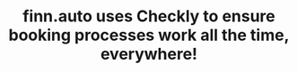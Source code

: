 ---
title: "finn.auto uses Checkly to ensure booking processes work all the time, everywhere!"
description: >-
  <a href="https://www.finn.auto/?utm_source=blog&utm_medium=article&utm_campaign=checklycase" target="_blank">finn.auto</a> provides you with easy and flexible access to vehicles. You either sign up for a new car subscription or buy a used car online and have your dream model delivered to your home—a real e-commerce experience. finn.auto tests and monitors with Checkly to make sure all processes are working seamlessly, all the time, everywhere.
logo: '/case-studies/hero_logo.svg'
problem:
  label: The Problem
  title: Ensure the money-making process works
  description1: >-
    finn.auto makes getting access to your dream car as easy as ordering shoes online. The Munich-based startup is one of the leading car subscription platforms rapidly expanding internationally. Therefore, finn.auto relies on a super modern technology stack with a Next.js-based frontend, Vercel for hosting, Gitlab for source control and Sentry to monitor the application stack.
  description2: >-
    While finn.auto saw great results in team productivity and performance, user-reported issues showed that the testing and monitoring approach was lagging behind. A self-hosted monitoring solution required a lot of maintenance effort and, at the same time, did not work reliably to monitor what end-users were experiencing. If you ever worked in e-commerce, you know that this is key, especially when the product you sell is easy access to a high-value car.
  logos:
    - src: '/case-studies/checkly_logo.svg'
      alt: "checkly logo"
    - src: '/case-studies/nextjs-logo.svg'
      alt: "nextjs logo"
    - src: '/case-studies/vercel-logo.svg'
      alt: "vercel logo"
    - src: '/case-studies/gitlab-logo.svg'
      alt: "gitlab logo"
    - src: '/case-studies/sentry-logo.svg'
      alt: "sentry logo"
quote:
  author: Andreas Wixler
  role: 'CTO & Co-Founder of finn.auto'
  avatar: "/case-studies/andreas@2x.png"
  description: >-
    Checkly is super easy to use and fits perfectly in our toolchain. We monitor our Vercel projects on preview and production to catch issues earlier and we can trust that we are the first ones to know about problems in production. A nice side effect is that we were able to replace 3 different solutions for testing, monitoring, and alerting with Checkly.
solution:
  label: The Solution
  title: Continuous monitoring on preview and deploy with Checkly
  image: '/case-studies/macbook-finnauto@2x.png'
  description: >-
    It became apparent that finn.auto needed a better approach for active monitoring to stay ahead of issues. “Our tech platform is our building block to be able to bring ten-thousands of cars on the streets. It is super crucial that the customer processes work all the time, especially the booking flow. I call that the money-making process.” says Andreas Wixler, CTO. finn.auto started looking for a highly reliable solution that could monitor the customer processes from an end-user perspective and, most importantly, fit in the cross-functional teams’ development toolchain.<br/>
    As a heavy Vercel customer, finn.auto discovered Checkly in the Vercel marketplace and enabled the integration with a few clicks. The teams saw value in the auto-generated browser checks that scan, for example, the console log for JavaScript errors on each deployment.<br/>
    In the following days, the teams wrote more Playwright end-to-end scripts to run on a schedule and, thanks to the Vercel integration, also on each deployment. In addition, the teams created full-fledged HTTP requests to monitor crucial booking and payment APIs, constantly. After a two-week evaluation, the team was convinced to move all active monitoring to Checkly.
result:
  label: The result
  title: Higher reliability with less effort
  description: >-
    After implementing Checkly, the teams quickly saw massive improvements. The engineers were able to triple the number of E2E checks to increase test coverage. Compared to the in-house solution, the false-failure rate decreased by 80%, giving back the teams confidence in their testing and monitoring. As a result, the user-reported issues have reduced significantly as the teams can test earlier, more reliably, and monitor user experience in short intervals in target regions across the globe. “Checkly is super easy to use and fits perfectly in our toolchain. We monitor our Vercel projects on preview and production to catch issues earlier, and we can trust that we are the first ones to know about problems in production. A nice side effect is that we were able to replace three different solutions for testing, monitoring, and alerting with Checkly”, says Andreas. finn.auto’s laser focus on performance and customer experience pays off. Only one year after launch the startup counts more than 1000 active subscriptions and an outstanding rating of 4.7 on Trustpilot. 
---